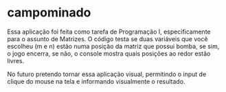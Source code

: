 # campominado

Essa aplicação foi feita como tarefa de Programação I, especificamente para o assunto de Matrizes. O código testa se duas variáveis que 
você escolheu (m e n) estão numa posição da matriz que possui bomba, se sim, o jogo encerra, se não, o console mostra quais posições 
ao redor estão livres. 

No futuro pretendo tornar essa aplicação visual, permitindo o input de clique do mouse na tela e informando visualmente o resultado. 

